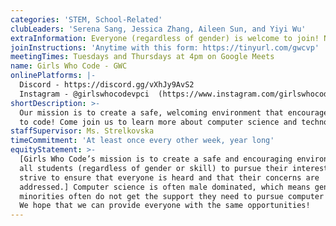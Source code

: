 ```yaml
---
categories: 'STEM, School-Related'
clubLeaders: 'Serena Sang, Jessica Zhang, Aileen Sun, and Yiyi Wu'
extraInformation: Everyone (regardless of gender) is welcome to join! No experience is required!
joinInstructions: 'Anytime with this form: https://tinyurl.com/gwcvp'
meetingTimes: Tuesdays and Thursdays at 4pm on Google Meets
name: Girls Who Code - GWC
onlinePlatforms: |-
  Discord - https://discord.gg/vXhJy9AvS2 
  Instagram - @girlswhocodevpci  (https://www.instagram.com/girlswhocodevpci/)
shortDescription: >-
  Our mission is to create a safe, welcoming environment that encourages people
  to code! Come join us to learn more about computer science and technology!
staffSupervisor: Ms. Strelkovska
timeCommitment: 'At least once every other week, year long'
equityStatement: >-
  [Girls Who Code’s mission is to create a safe and encouraging environment for
  all students (regardless of gender or skill) to pursue their interests! We
  strive to ensure that everyone is heard and that their concerns are
  addressed.] Computer science is often male dominated, which means gender
  minorities often do not get the support they need to pursue computer science.
  We hope that we can provide everyone with the same opportunities!
---
```


